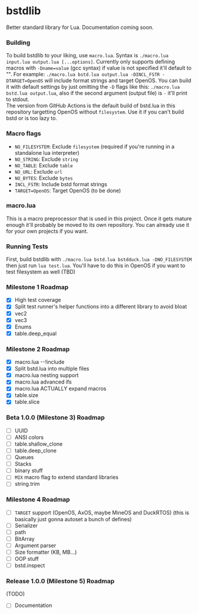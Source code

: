 # bstdlib
Better standard library for Lua. Documentation coming soon.
### Building
To build bstdlib to your liking, use `macro.lua`. Syntax is `./macro.lua input.lua output.lua [...options]`. Currently only supports defining macros with `-Dname=value` (gcc syntax) if value is not specified it'll default to "".
For example: `./macro.lua bstd.lua output.lua -DINCL_FSTR -DTARGET=OpenOS` will include format strings and target OpenOS. You can build it with default settings by just omitting the `-D` flags like this: `./macro.lua bstd.lua output.lua`, also if the second argument (output file) is `-` it'll print to stdout.  
The version from GitHub Actions is the default build of bstd.lua in this repository targetting OpenOS without `filesystem`. Use it if you can't build bstd or is too lazy to.
### Macro flags
- `NO_FILESYSTEM`: Exclude `filesystem` (required if you're running in a standalone lua interpreter)
- `NO_STRING`: Exclude `string`
- `NO_TABLE`: Exclude `table`
- `NO_URL`: Exclude `url`
- `NO_BYTES`: Exclude `bytes`
- `INCL_FSTR`: Include bstd format strings
- `TARGET=OpenOS`: Target OpenOS (to be done)
### macro.lua
This is a macro preprocessor that is used in this project. Once it gets mature enough it'll probably be moved to its own repository. You can already use it for your own projects if you want.
### Running Tests
First, build bstdlib with `./macro.lua bstd.lua bstdduck.lua -DNO_FILESYSTEM` then just run `lua test.lua`. You'll have to do this in OpenOS if you want to test filesystem as well (TBD)
### Milestone 1 Roadmap
- [x] High test coverage
- [x] Split test runner's helper functions into a different library to avoid bloat
- [x] vec2
- [x] vec3
- [x] Enums
- [x] table.deep\_equal
### Milestone 2 Roadmap
- [x] macro.lua --!include
- [x] Split bstd.lua into multiple files
- [x] macro.lua nesting support
- [x] macro.lua advanced ifs
- [x] macro.lua ACTUALLY expand macros
- [x] table.size
- [x] table.slice
### Beta 1.0.0 (Milestone 3) Roadmap
- [ ] UUID
- [ ] ANSI colors
- [ ] table.shallow\_clone
- [ ] table.deep\_clone
- [ ] Queues
- [ ] Stacks
- [ ] binary stuff
- [ ] `MIX` macro flag to extend standard libraries
- [ ] string.trim
### Milestone 4 Roadmap
- [ ] `TARGET` support (OpenOS, AxOS, maybe MineOS and DuckRTOS) (this is basically just gonna autoset a bunch of defines)
- [ ] Serializer
- [ ] path
- [ ] BitArray
- [ ] Argument parser
- [ ] Size formatter (KB, MB...)
- [ ] OOP stuff
- [ ] bstd.inspect
### Release 1.0.0 (Milestone 5) Roadmap
(TODO)
- [ ] Documentation

